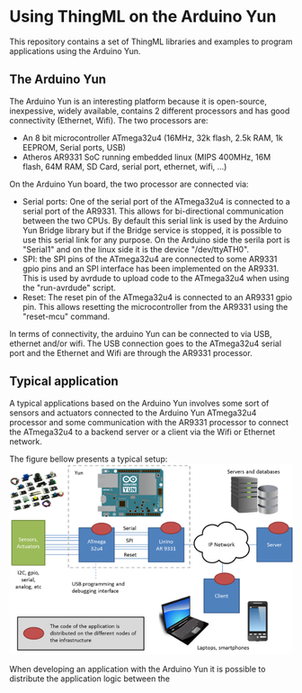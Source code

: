 # Using ThingML on the Arduino Yun

This repository contains a set of ThingML libraries and examples to program applications using the Arduino Yun.

## The Arduino Yun

The Arduino Yun is an interesting platform because it is open-source, inexpessive, widely available, contains 2 different processors and has good connectivity (Ethernet, Wifi). The two processors are:
* An 8 bit microcontroller ATmega32u4 (16MHz, 32k flash, 2.5k RAM, 1k EEPROM, Serial ports, USB)
* Atheros AR9331 SoC running embedded linux (MIPS 400MHz, 16M flash, 64M RAM, SD Card, serial port, ethernet, wifi, ...)

On the Arduino Yun board, the two processor are connected via:
* Serial ports: One of the serial port of the ATmega32u4 is connected to a serial port of the AR9331. This allows for bi-directional communication between the two CPUs. By default this serial link is used by the Arduino Yun Bridge library but if the Bridge service is stopped, it is possible to use this serial link for any purpose. On the Arduino side the serila port is "Serial1" and on the linux side it is the device "/dev/ttyATH0".
* SPI: the SPI pins of the ATmega32u4 are connected to some AR9331 gpio pins and an SPI interface has been implemented on the AR9331. This is used by avrdude to upload code to the ATmega32u4 when using the "run-avrdude" script.
* Reset: The reset pin of the ATmega32u4 is connected to an AR9331 gpio pin. This allows resetting the microcontroller from the AR9331 using the "reset-mcu" command.

In terms of connectivity, the arduino Yun can be connected to via USB, ethernet and/or wifi. The USB connection goes to the ATmega32u4 serial port and the Ethernet and Wifi are through the AR9331 processor.

## Typical application

A typical applications based on the Arduino Yun involves some sort of sensors and actuators connected to the Arduino Yun ATmega32u4 processor and some communication with the AR9331 processor to connect the ATmega32u4 to a backend server or a client via the Wifi or Ethernet network.

The figure bellow presents a typical setup:
![Typical application using an Arduino Yun][Fig-Yun-App]

When developing an application with the Arduino Yun it is possible to distribute the application logic between the 

[Fig-Yun-App]: https://raw.githubusercontent.com/SINTEF-9012/Yun-ThingML/master/doc/Fig-Yun-App-600.png?token=756491__eyJzY29wZSI6IlJhd0Jsb2I6U0lOVEVGLTkwMTIvWXVuLVRoaW5nTUwvbWFzdGVyL2RvYy9GaWctWXVuLUFwcC02MDAucG5nIiwiZXhwaXJlcyI6MTQwMTI3Mzg2M30%3D--fcd1abca987eb52e17c15c80d097b48950a3b543
